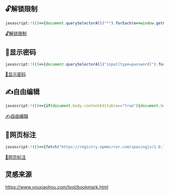 ## 🔓解锁限制

```js
javascript:!(()=>{document.querySelectorAll("*").forEach(e=>window.getComputedStyle(e).userSelect=="none"&&e.style.setProperty("user-select","text","important")),["copy","cut","contextmenu","selectstart","mousedown","mouseup","mousemove","keydown","keypress","keyup"].forEach(e=>{document.documentElement.addEventListener(e,e=>{e.stopPropagation();e.stopImmediatePropagation?.()},!0)}),alert("解除限制成功啦！")})()
```

[🔓解锁限制](javascript:!%28%28%29%3D%3E%7Bdocument.querySelectorAll%28%22%2A%22%29.forEach%28e%3D%3Ewindow.getComputedStyle%28e%29.userSelect%3D%3D%22none%22%26%26e.style.setProperty%28%22user-select%22%2C%22text%22%2C%22important%22%29%29%2C%5B%22copy%22%2C%22cut%22%2C%22contextmenu%22%2C%22selectstart%22%2C%22mousedown%22%2C%22mouseup%22%2C%22mousemove%22%2C%22keydown%22%2C%22keypress%22%2C%22keyup%22%5D.forEach%28e%3D%3E%7Bdocument.documentElement.addEventListener%28e%2Ce%3D%3E%7Be.stopPropagation%28%29%3Be.stopImmediatePropagation%3F.%28%29%7D%2C%210%29%7D%29%2Calert%28%22%E8%A7%A3%E9%99%A4%E9%99%90%E5%88%B6%E6%88%90%E5%8A%9F%E5%95%A6%EF%BC%81%22%29%7D%29%28%29)

## 🔑显示密码

```js
javascript:!(()=>{document.querySelectorAll("input[type=password]").forEach(e=>{e.type="text"})})()
```

[🔑显示密码](javascript:!%28%28%29%3D%3E%7Bdocument.querySelectorAll%28%22input%5Btype%3Dpassword%5D%22%29.forEach%28e%3D%3E%7Be.type%3D%22text%22%7D%29%7D%29%28%29)

## ✍自由编辑

```js
javascript:!(()=>{if(document.body.contentEditable=="true"){document.body.contentEditable=!1;alert("网页不能编辑啦！")}else{document.body.contentEditable=!0;alert("网页可以编辑啦！")}})()
```

[✍自由编辑](javascript:!%28%28%29%3D%3E%7Bif%28document.body.contentEditable%3D%3D%22true%22%29%7Bdocument.body.contentEditable%3D%211%3Balert%28%22%E7%BD%91%E9%A1%B5%E4%B8%8D%E8%83%BD%E7%BC%96%E8%BE%91%E5%95%A6%EF%BC%81%22%29%7Delse%7Bdocument.body.contentEditable%3D%210%3Balert%28%22%E7%BD%91%E9%A1%B5%E5%8F%AF%E4%BB%A5%E7%BC%96%E8%BE%91%E5%95%A6%EF%BC%81%22%29%7D%7D%29%28%29)

## 📏网页标注

```js
javascript:!(()=>{fetch("https://registry.npmmirror.com/spacingjs/1.0.7/files/dist/bundle.js").then(async e=>eval(await e.text()))})()
```

[📏网页标注](javascript:!%28%28%29%3D%3E%7Bfetch%28%22https%3A%2F%2Fregistry.npmmirror.com%2Fspacingjs%2F1.0.7%2Ffiles%2Fdist%2Fbundle.js%22%29.then%28async%20e%3D%3Eeval%28await%20e.text%28%29%29%29%7D%29%28%29)

## 灵感来源

https://www.youxiaohou.com/tool/bookmark.html
